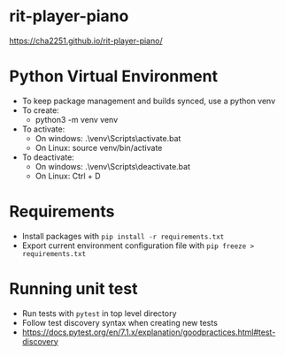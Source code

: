 # rit-player-piano

https://cha2251.github.io/rit-player-piano/

# Python Virtual Environment
- To keep package management and builds synced, use a python venv
- To create: 
    - python3 -m venv venv
- To activate:
    - On windows: .\venv\Scripts\activate.bat
    - On Linux: source venv/bin/activate
- To deactivate:
    - On windows: .\venv\Scripts\deactivate.bat
    - On Linux: Ctrl + D

# Requirements
- Install packages with `pip install -r requirements.txt`
- Export current environment configuration file with `pip freeze > requirements.txt`

# Running unit test
- Run tests with `pytest` in top level directory
- Follow test discovery syntax when creating new tests 
 - https://docs.pytest.org/en/7.1.x/explanation/goodpractices.html#test-discovery